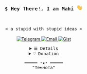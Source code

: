 <h3 align="center">
  <samp>$ Hey There!, I am <b>Mahi</b> <img src="hi.gif" width="20"/>
  </samp>
</h3>
<br>
<p align="center">
    <samp>< a stupid with stupid ideas ></samp>
    <br>
    <br>
    <a href="https://t.me/a884fe">
      <img alt="Telegram" src="https://img.shields.io/badge/Telegram-1da1f2.svg?logo=Telegram&logoColor=white&link=https://t.me/a884fe"/>
    </a>
    <a href="mailto:">
      <img alt="Email" src="https://img.shields.io/badge/Email-c14438.svg?logo=Gmail&logoColor=white&link=mailto:"/>
    </a>
    <a href="https://gist.github.com/hctilg">
      <img alt="Gist" src="https://img.shields.io/badge/Gist-gray.svg?logo=git&logoColor=white&link=https://gist.github.com/hctilg"/>
    </a>
</p>
<details align="center">
    <summary> <samp>☰ Details</samp></summary>
    <p align="center">
        <br>
        <samp>< Just a Simple Programmer ></samp>
        <br>
        <br>
        <img alt="Skills" src="https://skillicons.dev/icons?i=raspberrypi,ruby,docker,linux,rust,cpp,bash,regex,qt,selenium,python,django,fastapi,flask,dart,flutter,mysql,mongodb,sqlite,figma,php,tailwind,nextjs,react,js,vue,nuxtjs,materialui&perline=7"/>
        <br>
        <br>
        <img alt="GitHub Stats" src="https://github-readme-stats.vercel.app/api?username=hctilg&show_icons=true&include_all_commits=true&theme=tokyonight&line_height=25&area=true&hide_border=true&border_radius=20&card_width=450&count_private=true"/>
        <br>
        <img alt="GitHub Langs" src="https://github-readme-stats.vercel.app/api/top-langs/?username=hctilg&langs_count=20&exclude_repo=web-shell,pinterest-crawler&hide=Mako,css,html,SCSS,Batchfile&theme=tokyonight&layout=compact&area=true&hide_border=true&border_radius=15&count_private=true"/>
        <br>
        <br>
        <img alt="Counter Status" src="https://komarev.com/ghpvc/?username=hctilg&color=684acf"/>
</details>
<details align="center">
    <summary><samp>♡ Donation</samp></summary>
    <br>
    <p>If my Projects helped you, you can also help me too 🥰</p>
    <br>
    <a href="https://link.trustwallet.com/send?coin=0&address=bc1qn2v7egk923fp3f9v8a3779pservfsr8kxek8km" target="_blank">
      <img alt="Bitcoin" src="https://img.shields.io/badge/Bitcoin-BTC-orange">
    </a>
    <span> &nbsp; </span>
    <code>bc1qn2v7egk923fp3f9v8a3779pservfsr8kxek8km</code>
    <br><br>
    <a href="https://link.trustwallet.com/send?coin=60&address=0xf435311e5be19B9345BCe5f3c8a5eA934059164B" target="_blank">
      <img alt="Ethereum" src="https://img.shields.io/badge/Ethereum-ETH-blue">
    </a>
    <span> &nbsp; </span>
    <code>0xf435311e5be19B9345BCe5f3c8a5eA934059164B</code>
    <br><br>
    <a href="https://link.trustwallet.com/send?coin=60&address=0xf435311e5be19B9345BCe5f3c8a5eA934059164B&token_id=0xdAC17F958D2ee523a2206206994597C13D831ec7" target="_blank">
      <img alt="Tether" src="https://img.shields.io/badge/Tether-ERC20-26A17B" width=100/>
    </a>
    <span> &nbsp; </span>
    <code>0xf435311e5be19B9345BCe5f3c8a5eA934059164B</code>
    <br>
    <br>
    <a href="https://daramet.com/hctilg" target="_blank">
      <picture>
          <source srcset="bmc(dark-theme).svg" media="(prefers-color-scheme: dark)"/>
          <source srcset="bmc.svg" media="(prefers-color-scheme: light), (prefers-color-scheme: no-preference)"/>
          <img alt="Coffee" src="bmc.svg"/>
        </picture>
    </a>
    <br>
</details>
<samp>
    <p align="center">
    ═════ ⋆★⋆ ═════
    <br>
        "Темнота"
    </p>
</samp>
